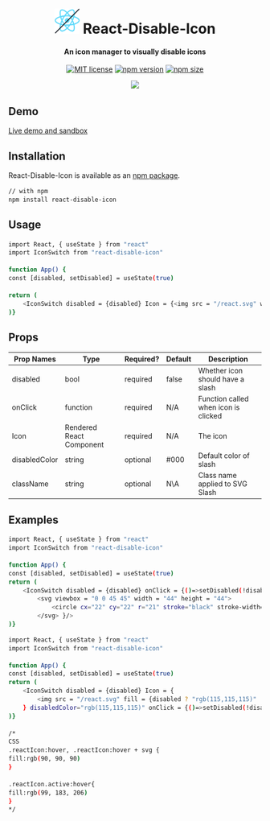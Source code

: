 <h1  align="center"><img  width = "50px"  src = "https://raw.githubusercontent.com/matthewgferrari/react-disable-icon/main/example/disable.png" /> React-Disable-Icon</h1>
<div align="center">
<h4  align = "center">An icon manager to visually disable icons</h4>

[![MIT license](https://img.shields.io/badge/license-MIT-blue.svg)](https://github.com/matthewgferrari/react-disable-icon/blob/main/LICENSE)
[![npm version](https://img.shields.io/npm/v/react-disable-icon)](https://www.npmjs.com/package/react-disable-icon)
[![npm size](https://img.shields.io/bundlephobia/min/react-disable-icon)](https://github.com/matthewgferrari/react-disable-icon/blob/main/src)
</div>
<div  align = "center"><img  src = "https://matthewgferrari.github.io/react-disable-icon/example/demo.gif"/></div>

## Demo

[Live demo and sandbox](https://matthewgferrari.github.io/react-disable-icon/example/build/)

## Installation

React-Disable-Icon is available as an [npm package](https://www.npmjs.com/package/react-disable-icon).

```sh
// with npm
npm install react-disable-icon
```

## Usage
```sh
import React, { useState } from "react"
import IconSwitch from "react-disable-icon"

function App() {
const [disabled, setDisabled] = useState(true)

return (
	<IconSwitch disabled = {disabled} Icon = {<img src = "/react.svg" width="80" height="80"/>} onClick = {()=>setDisabled(!disabled)}/>
)}
```

## Props

| Prop Names| Type  |Required? | Default | Description|
|--|--|--|--|--|
disabled | bool | required | false | Whether icon should have a slash
onClick|function|required|N/A|Function called when icon is clicked
Icon|Rendered React Component| required|N/A| The icon
disabledColor| string| optional|#000|Default color of slash
className| string| optional| N\A|Class name applied to SVG Slash

## Examples

```sh
import React, { useState } from "react"
import IconSwitch from "react-disable-icon"

function App() {
const [disabled, setDisabled] = useState(true)
return (
	<IconSwitch disabled = {disabled} onClick = {()=>setDisabled(!disabled)} Icon = {
		<svg viewbox = "0 0 45 45" width = "44" height = "44">
			<circle cx="22" cy="22" r="21" stroke="black" stroke-width="1" fill="red" />
		</svg> }/>
)}
```

```sh
import React, { useState } from "react"
import IconSwitch from "react-disable-icon"

function App() {
const [disabled, setDisabled] = useState(true)
return (
	<IconSwitch disabled = {disabled} Icon = {
		<img src = "/react.svg" fill = {disabled ? "rgb(115,115,115)" : "#61dafb" } className ={\`reactIcon\${disabled ? "" : " active"}\`} width="80" height="80" style = {{cursor:"pointer"}}/>
	} disabledColor="rgb(115,115,115)" onClick = {()=>setDisabled(!disabled)}/>
)}

/*
CSS
.reactIcon:hover, .reactIcon:hover + svg {
fill:rgb(90, 90, 90)
}

.reactIcon.active:hover{
fill:rgb(99, 183, 206)
}
*/
```